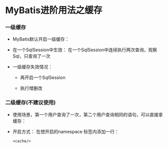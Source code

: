 # MyBatis进阶用法之缓存

### 一级缓存

* MyBatis默认开启一级缓存：

* 在一个SqlSession中生效： 在一个SqlSession中连续执行两次查询，观察Sql，只查询了一次

* 一级缓存失效情况：

    * 再开启一个SqlSession
    
    * 执行增删改

### 二级缓存(不建议使用)

* 使用场景，第一个用户查询了一次，第二个用户查询相同的语句，可以直接拿缓存：

* 开启方式： 在想开启的namespace 标签内添加一行： 

      <cache/>
